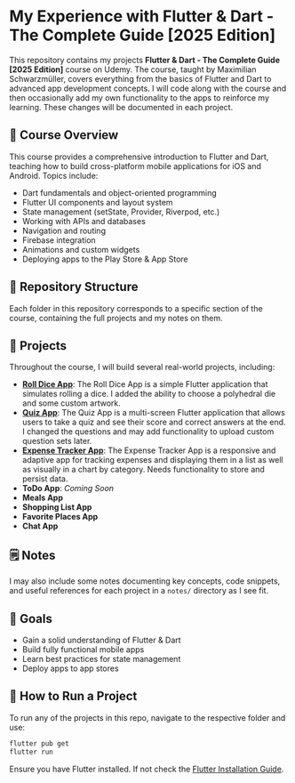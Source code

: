 # My Experience with Flutter & Dart - The Complete Guide [2025 Edition]

This repository contains my projects **Flutter & Dart - The Complete Guide [2025 Edition]** course on Udemy. The course, taught by Maximilian Schwarzmüller, covers everything from the basics of Flutter and Dart to advanced app development concepts.
I will code along with the course and then occasionally add my own functionality to the apps to reinforce my learning. These changes will be documented in each project.

## 📌 Course Overview
This course provides a comprehensive introduction to Flutter and Dart, teaching how to build cross-platform mobile applications for iOS and Android. Topics include:
- Dart fundamentals and object-oriented programming  
- Flutter UI components and layout system  
- State management (setState, Provider, Riverpod, etc.)  
- Working with APIs and databases  
- Navigation and routing  
- Firebase integration  
- Animations and custom widgets  
- Deploying apps to the Play Store & App Store

## 📂 Repository Structure
Each folder in this repository corresponds to a specific section of the course, containing the full projects and my notes on them.

## 🚀 Projects
Throughout the course, I will build several real-world projects, including:
- [**Roll Dice App**](https://github.com/TromboneJake/flutter-udemy/tree/main/roll_dice_app): The Roll Dice App is a simple Flutter application that simulates rolling a dice. I added the ability to choose a polyhedral die and some custom artwork.
- [**Quiz App**](https://github.com/TromboneJake/flutter-udemy/tree/main/quiz_app): The Quiz App is a multi-screen Flutter application that allows users to take a quiz and see their score and correct answers at the end. I changed the questions and may add functionality to upload custom question sets later.
- [**Expense Tracker App**](https://github.com/TromboneJake/flutter-udemy/tree/main/expense_tracker_app): The Expense Tracker App is a responsive and adaptive app for tracking expenses and displaying them in a list as well as visually in a chart by category. Needs functionality to store and persist data. 
- **ToDo App**: *Coming Soon*
- **Meals App**
- **Shopping List App**
- **Favorite Places App**
- **Chat App**

## 🗒️ Notes
I may also include some notes documenting key concepts, code snippets, and useful references for each project in a `notes/` directory as I see fit.

## 🎯 Goals
- Gain a solid understanding of Flutter & Dart
- Build fully functional mobile apps
- Learn best practices for state management
- Deploy apps to app stores

## 📌 How to Run a Project
To run any of the projects in this repo, navigate to the respective folder and use:
````sh
flutter pub get
flutter run
````
Ensure you have Flutter installed. If not check the [Flutter Installation Guide](https://docs.flutter.dev/get-started/install).
